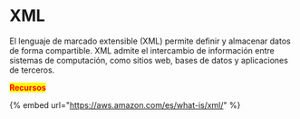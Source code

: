 # XML

El lenguaje de marcado extensible (XML) permite definir y almacenar datos de forma compartible. XML admite el intercambio de información entre sistemas de computación, como sitios web, bases de datos y aplicaciones de terceros.





<mark style="color:red;">**Recursos**</mark>

{% embed url="https://aws.amazon.com/es/what-is/xml/" %}

